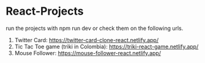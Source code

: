 # React-Projects

run the projects with npm run dev or check them on the following urls.

1. Twitter Card: https://twitter-card-clone-react.netlify.app/
2. Tic Tac Toe game (triki in Colombia): https://triki-react-game.netlify.app/
3. Mouse Follower: https://mouse-follower-react.netlify.app/
